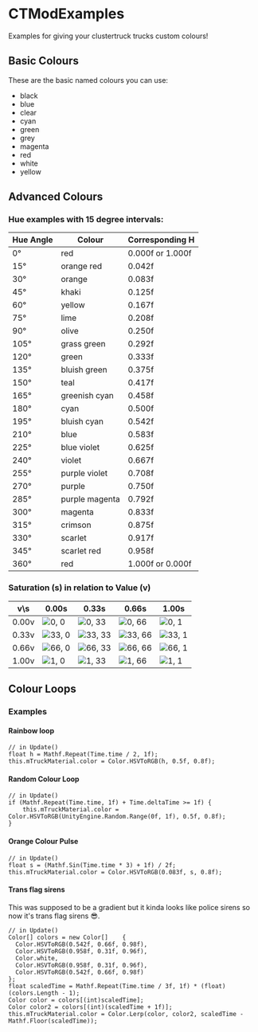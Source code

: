# CTModExamples
Examples for giving your clustertruck trucks custom colours!

## Basic Colours
These are the basic named colours you can use:
- black
- blue
- clear
- cyan
- green
- grey
- magenta
- red
- white
- yellow

## Advanced Colours
### Hue examples with 15 degree intervals:
Hue Angle | Colour | Corresponding H
----------|--------|----------------
0° | red | 0.000f or 1.000f
15°	|	orange red | 0.042f
30° | orange | 0.083f
45° | khaki | 0.125f
60° | yellow | 0.167f
75° | lime | 0.208f
90° | olive | 0.250f
105° | grass green | 0.292f
120° | green | 0.333f
135° | bluish green | 0.375f
150° | teal | 0.417f
165° | greenish cyan | 0.458f
180° | cyan | 0.500f
195° | bluish cyan | 0.542f
210° | blue | 0.583f
225° | blue violet | 0.625f
240° | violet | 0.667f
255° | purple violet | 0.708f
270° | purple | 0.750f
285° | purple magenta | 0.792f
300° | magenta | 0.833f
315° | crimson | 0.875f
330° | scarlet | 0.917f
345° | scarlet red | 0.958f
360° | red | 1.000f or 0.000f

### Saturation (s) in relation to Value (v)
v\s | 0.00s | 0.33s | 0.66s | 1.00s
--|-------|-------|-------|------ 
0.00v | ![0, 0](https://i.imgur.com/ru4SsbE.png) | ![0, 33](https://i.imgur.com/ru4SsbE.png) | ![0, 66](https://i.imgur.com/ru4SsbE.png) | ![0, 1](https://i.imgur.com/ru4SsbE.png)
0.33v | ![33, 0](https://i.imgur.com/LnK5EdV.png) | ![33, 33](https://i.imgur.com/toDYdS1.png) | ![33, 66](https://i.imgur.com/1owqERT.png) | ![33, 1](https://i.imgur.com/lxshOpt.png)
0.66v | ![66, 0](https://i.imgur.com/vsiFcwq.png) | ![66, 33](https://i.imgur.com/VlUnMC8.png) | ![66, 66](https://i.imgur.com/Ge6VN6M.png) | ![66, 1](https://i.imgur.com/shclSa4.png)
1.00v | ![1, 0](https://i.imgur.com/qMg92kt.png) | ![1, 33](https://i.imgur.com/Thtbj2z.png) | ![1, 66](https://i.imgur.com/lmVLZXh.png) | ![1, 1](https://i.imgur.com/wtgvQeW.png)

## Colour Loops
### Examples
#### Rainbow loop
```Csharp
// in Update()
float h = Mathf.Repeat(Time.time / 2, 1f);
this.mTruckMaterial.color = Color.HSVToRGB(h, 0.5f, 0.8f);
```
#### Random Colour Loop
```Csharp
// in Update()
if (Mathf.Repeat(Time.time, 1f) + Time.deltaTime >= 1f) {
	this.mTruckMaterial.color = Color.HSVToRGB(UnityEngine.Random.Range(0f, 1f), 0.5f, 0.8f);
}
```
#### Orange Colour Pulse
```Csharp
// in Update()
float s = (Mathf.Sin(Time.time * 3) + 1f) / 2f;
this.mTruckMaterial.color = Color.HSVToRGB(0.083f, s, 0.8f);
```
#### Trans flag sirens
This was supposed to be a gradient but it kinda looks like police sirens so now it's trans flag sirens 😎.
```Csharp
// in Update()
Color[] colors = new Color[]	{
  Color.HSVToRGB(0.542f, 0.66f, 0.98f),
  Color.HSVToRGB(0.958f, 0.31f, 0.96f),
  Color.white,
  Color.HSVToRGB(0.958f, 0.31f, 0.96f),
  Color.HSVToRGB(0.542f, 0.66f, 0.98f)
};
float scaledTime = Mathf.Repeat(Time.time / 3f, 1f) * (float)(colors.Length - 1);
Color color = colors[(int)scaledTime];
Color color2 = colors[(int)(scaledTime + 1f)];
this.mTruckMaterial.color = Color.Lerp(color, color2, scaledTime - Mathf.Floor(scaledTime));
```
